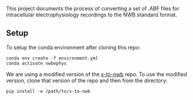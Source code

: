 This project documents the process of converting a set of .ABF files for intracellular electrophysiology recordings to the NWB standard format.

## Setup
To setup the conda environment after cloning this repo:
```
conda env create -f environment.yml
conda activate nwbephys
```

We are using a modified version of the [x-to-nwb](https://github.com/derekhoward/x-to-nwb) repo. 
To use the modified version, clone that version of the repo and then from the directory:
```
pip install -e /path/to/x-to-nwb
```